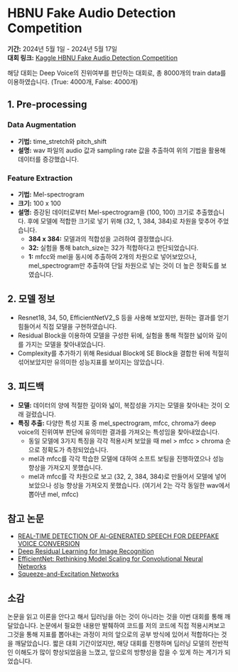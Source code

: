 # HBNU Fake Audio Detection Competition

**기간:** 2024년 5월 1일 - 2024년 5월 17일  
**대회 링크:** [Kaggle HBNU Fake Audio Detection Competition](https://www.kaggle.com/competitions/hbnu-fake-audio-detection-competition/submissions)

해당 대회는 Deep Voice의 진위여부를 판단하는 대회로, 총 8000개의 train data를 이용하였습니다. (True: 4000개, False: 4000개)

## 1. Pre-processing

### Data Augmentation
- **기법:** time_stretch와 pitch_shift
- **설명:** wav 파일의 audio 값과 sampling rate 값을 추출하여 위의 기법을 활용해 데이터를 증강했습니다.

### Feature Extraction
- **기법:** Mel-spectrogram
- **크기:** 100 x 100
- **설명:** 증강된 데이터로부터 Mel-spectrogram을 (100, 100) 크기로 추출했습니다. 후에 모델에 적합한 크기로 넣기 위해 (32, 1, 384, 384)로 차원을 맞추어 주었습니다.
  - **384 x 384:** 모델과의 적합성을 고려하여 결정했습니다.
  - **32:** 실험을 통해 batch_size는 32가 적합하다고 판단되었습니다.
  - **1:** mfcc와 mel을 동시에 추출하여 2개의 차원으로 넣어보았으나, mel_spectrogram만 추출하여 단일 차원으로 넣는 것이 더 높은 정확도를 보였습니다.

## 2. 모델 정보
- Resnet18, 34, 50, EfficientNetV2_S 등을 사용해 보았지만, 원하는 결과를 얻기 힘들어서 직접 모델을 구현하였습니다.
- Residual Block을 이용하여 모델을 구성한 뒤에, 실험을 통해 적절한 넓이와 깊이를 가지는 모델을 찾아내었습니다.
- Complexity를 추가하기 위해 Residual Block에 SE Block을 결합한 뒤에 적절히 섞어보았지만 유의미한 성능지표를 보이지는 않았습니다.

## 3. 피드백
- **모델:** 데이터의 양에 적절한 깊이와 넓이, 복잡성을 가지는 모델을 찾아내는 것이 오래 걸렸습니다.
- **특징 추출:** 다양한 특성 지표 중 mel_spectrogram, mfcc, chroma가 deep voice의 진위여부 판단에 유의미한 결과를 가져오는 특성임을 찾아내었습니다.
  - 동일 모델에 3가지 특징을 각각 적용시켜 보았을 때 mel > mfcc > chroma 순으로 정확도가 측정되었습니다.
  - mel과 mfcc를 각각 학습한 모델에 대하여 소프트 보팅을 진행하였으나 성능 향상을 가져오지 못했습니다.
  - mel과 mfcc를 각 차원으로 보고 (32, 2, 384, 384)로 만들어서 모델에 넣어보았으나 성능 향상을 가져오지 못했습니다. (여기서 2는 각각 동일한 wav에서 뽑아낸 mel, mfcc)

## 참고 논문
- [REAL-TIME DETECTION OF AI-GENERATED SPEECH FOR DEEPFAKE VOICE CONVERSION](https://arxiv.org/pdf/2308.12734)
- [Deep Residual Learning for Image Recognition](https://arxiv.org/pdf/1512.03385)
- [EfficientNet: Rethinking Model Scaling for Convolutional Neural Networks](https://arxiv.org/pdf/1905.11946)
- [Squeeze-and-Excitation Networks](https://arxiv.org/pdf/1709.01507)

## 소감
논문을 읽고 이론을 안다고 해서 딥러닝을 아는 것이 아니라는 것을 이번 대회를 통해 깨달았습니다. 논문에서 필요한 내용만 발췌하여 코드를 저의 코드에 직접 적용시켜보고 그것을 통해 지표를 뽑아내는 과정이 저의 앞으로의 공부 방식에 있어서 적합하다는 것을 깨달았습니다. 짧은 대회 기간이었지만, 해당 대회를 진행하며 딥러닝 모델의 전반적인 이해도가 많이 향상되었음을 느꼈고, 앞으로의 방향성을 잡을 수 있게 하는 계기가 되었습니다.
